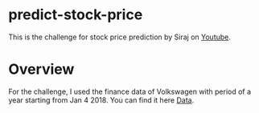 # predict-stock-price
This is the challenge for stock price prediction by Siraj on [Youtube](https://www.youtube.com/watch?v=9gBC9R-msAk&feature=youtu.be).

# Overview

For the challenge, I used the finance data of Volkswagen with period of a year starting from Jan 4 2018. You can find it here [Data](https://finance.yahoo.com/quote/VOW3.DE/historyperiod1=1514995200&period2=1546531200&interval=1d&filter=history&frequency=1d).
